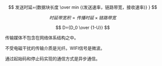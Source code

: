 
$$
发送时延={数据块长度 \over min {(发送速率，链路带宽，接收速率)} }
$$

$$
时延带宽积={传播时延 \times 链路带宽}
$$

$$
D={D_0 \over {1-U}}
$$

传输媒体不包含在网络体系结构之中。

不受电磁干扰的传输介质是光纤。WIFI信号是微波。

通过起始码和停止码实现的通信方式是异步通信。